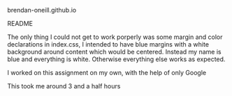 brendan-oneill.github.io

README

The only thing I could not get to work porperly was some margin and color declarations in index.css, I intended to have blue margins with a white background around content which would be centered. Instead my name is blue and everything is white. Otherwise everything else works as expected.

I worked on this assignment on my own, with the help of only Google

This took me around 3 and a half hours

